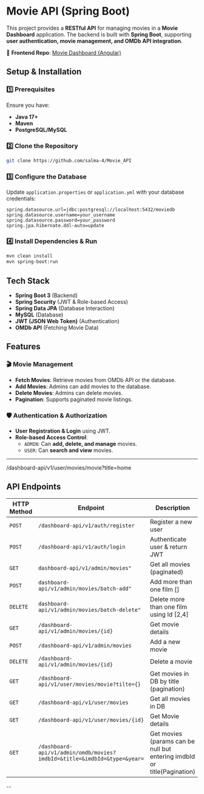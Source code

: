 # **Movie API (Spring Boot)**

This project provides a **RESTful API** for managing movies in a **Movie Dashboard** application. The backend is built with **Spring Boot**, supporting **user authentication, movie management, and OMDb API integration**.

🔗 **Frontend Repo**: [Movie Dashboard (Angular)](https://github.com/salma-4/Movie_Dashboard)


## **Setup & Installation**
### **1️⃣ Prerequisites**
Ensure you have:
- **Java 17+**
- **Maven**
- **PostgreSQL/MySQL**

### **2️⃣ Clone the Repository**
```bash
git clone https://github.com/salma-4/Movie_API

```

### **3️⃣ Configure the Database**
Update `application.properties` or `application.yml` with your database credentials:
```properties
spring.datasource.url=jdbc:postgresql://localhost:5432/moviedb
spring.datasource.username=your_username
spring.datasource.password=your_password
spring.jpa.hibernate.ddl-auto=update
```

### **4️⃣ Install Dependencies & Run**
```bash
mvn clean install
mvn spring-boot:run
```

## **Tech Stack**
- **Spring Boot 3** (Backend)
- **Spring Security** (JWT & Role-based Access)
- **Spring Data JPA** (Database Interaction)
- **MySQL** (Database)
- **JWT (JSON Web Token)** (Authentication)
- **OMDb API** (Fetching Movie Data)

[//]: # (- **Swagger/OpenAPI** &#40;API Documentation&#41;)


## **Features**
### **🎬 Movie Management**
- **Fetch Movies**: Retrieve movies from OMDb API or the database.
- **Add Movies**: Admins can add movies to the database.
- **Delete Movies**: Admins can delete movies.
- **Pagination**: Supports paginated movie listings.

### **🛡️ Authentication & Authorization**
- **User Registration & Login** using JWT.
- **Role-based Access Control**:
    - `ADMIN`: Can **add, delete, and manage** movies.
    - `USER`: Can **search and view** movies.

---
/dashboard-api/v1/user/movies/movie?title=home
## **API Endpoints**
| HTTP Method | Endpoint                                                                 | Description                                                             | Access |
|-------------|--------------------------------------------------------------------------|-------------------------------------------------------------------------|--------|
| `POST`      | `/dashboard-api/v1/auth/register`                                        | Register a new user                                                     | Public |
| `POST`      | `/dashboard-api/v1/auth/login`                                           | Authenticate user & return JWT                                          | Public |
| `GET`       | `dashboard-api/v1/admin/movies"`                                         | Get all movies (paginated)                                              | Admin  |
| `POST`      | `dashboard-api/v1/admin/movies/batch-add"`                               | Add more than one film    []                                            | Admin  |
| `DELETE`    | `dashboard-api/v1/admin/movies/batch-delete"`                            | Delete more than one film using Id [2,4]                                | Admin  |
| `GET`       | `/dashboard-api/v1/admin/movies/{id}`                                    | Get movie details                                                       | Admin  |
| `POST`      | `/dashboard-api/v1/admin/movies`                                         | Add a new movie                                                         | Admin  |
| `DELETE`    | `/dashboard-api/v1/admin/movies/{id}`                                    | Delete a movie                                                          | Admin  |
| `GET`       | `/dashboard-api/v1/user/movies/movie?tilte={}`                           | Get movies in DB by title (pagination)                                  | USER   |
| `GET`       | `/dashboard-api/v1/user/movies`                                          | Get all movies in DB                                                    | USER   |
| `GET`       | `/dashboard-api/v1/user/movies/{id}`                                     | Get Movie details                                                       | USER   |
| `GET`       | `/dashboard-api/v1/admin/omdb/movies?imdbId=&title=&imdbId=&type=&year=` | Get movies (params can be null but entering imdbId or title(Pagination) | Admin  |

--